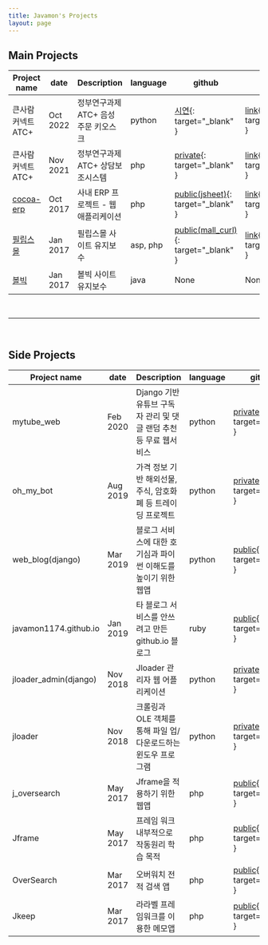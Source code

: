 ```yaml
---
title: Javamon's Projects
layout: page
---
```


## Main Projects

| Project name | date |                  Description                                 | language | github | PPT |
|--------------|------|--------------------------------------------------------------|----------|----------|----------|
| 큰사람커넥트 ATC+ | Oct 2022 | 정부연구과제 ATC+ 음성 주문 키오스크 | python | [시연](https://youtu.be/BLCbWx5jT0c){: target="_blank" } | [link](https://docs.google.com/presentation/d/18As-kPJc0MrWITcfFI9YTKueC0t1JeoQ7XE6oIo-VDA/edit?usp=sharing){: target="_blank" } |
| 큰사람커넥트 ATC+ | Nov 2021 | 정부연구과제 ATC+ 상담보조시스템 | php | [private](#){: target="_blank" } | [link](https://docs.google.com/presentation/d/18As-kPJc0MrWITcfFI9YTKueC0t1JeoQ7XE6oIo-VDA/edit?usp=sharing){: target="_blank" } |
| [cocoa-erp](#) | Oct 2017 | 사내 ERP 프로젝트 - 웹 애플리케이션 | php | [public(jsheet)](https://github.com/javamon1174/new_jsheet){: target="_blank" } | [link](https://javamon1174.github.io/pdf/jsheet.pdf){: target="_blank" } |
| [필립스몰](https://www.mall.philips.co.kr/) | Jan 2017 | 필립스몰 사이트 유지보수 | asp, php | [public(mall_curl)](https://github.com/javamon1174/SaleConfirm_renew){: target="_blank" } | [link](https://javamon1174.github.io/pdf/mall_curl.pdf){: target="_blank" } |
| [볼빅](http://volvik.co.kr/) | Jan 2017 | 볼빅 사이트 유지보수 | java | None | None |

<br>
<hr>
<br>

## Side Projects

| Project name | date |                  Description                                 | language | github | PPT |
|--------------|------|--------------------------------------------------------------|----------|----------|----------|
| mytube_web | Feb 2020 | Django 기반 유튜브 구독자 관리 및 댓글 랜덤 추천 등 무료 웹서비스 | python | [private](https://mytube.shop){: target="_blank" } | [link](https://javamon1174.github.io/pdf/mytube_web.pdf){: target="_blank" } |
| oh_my_bot | Aug 2019 | 가격 정보 기반 해외선물, 주식, 암호화폐 등 트레이딩 프로젝트 | python | [private](#){: target="_blank" } | None |
| web_blog(django) | Mar 2019 | 블로그 서비스에 대한 호기심과 파이썬 이해도를 높이기 위한 웹앱 | python | [public](https://github.com/javamon1174/web-django-blog){: target="_blank" } | None |
| javamon1174.github.io | Jan 2019 | 타 블로그 서비스를 안쓰려고 만든 github.io 블로그 | ruby | [public](https://github.com/javamon1174/javamon1174.github.io){: target="_blank" } | None |
| jloader_admin(django) | Nov 2018 | Jloader 관리자 웹 어플리케이션 | python | [private](#){: target="_blank" } | [link](https://javamon1174.github.io/pdf/jloader.pdf){: target="_blank" } |
| jloader | Nov 2018 | 크롤링과 OLE 객체를 통해 파일 업/다운로드하는 윈도우 프로그램 | python | [private](#){: target="_blank" } | [link](https://javamon1174.github.io/pdf/jloader.pdf){: target="_blank" } |
| j_oversearch | May 2017 | Jframe을 적용하기 위한 웹앱 | php | [public](https://github.com/javamon1174/j_oversearch){: target="_blank" } | [link](https://javamon1174.github.io/pdf/jframe.pdf){: target="_blank" } |
| Jframe | May 2017 | 프레임 워크 내부적으로 작동원리 학습 목적 | php | [public](https://github.com/javamon1174/jframe){: target="_blank" } | [link](https://javamon1174.github.io/pdf/jframe.pdf){: target="_blank" } |
| OverSearch | Mar 2017 | 오버워치 전적 검색 앱 | php | [public](https://github.com/javamon1174/OverSearch){: target="_blank" } | [link](https://javamon1174.github.io/pdf/oversearch.pdf){: target="_blank" } |
| Jkeep | Mar 2017 | 라라벨 프레임워크를 이용한 메모앱 | php | [public](https://github.com/javamon1174/Jkeep){: target="_blank" } | [link](https://javamon1174.github.io/pdf/jkeep.pdf){: target="_blank" } |
